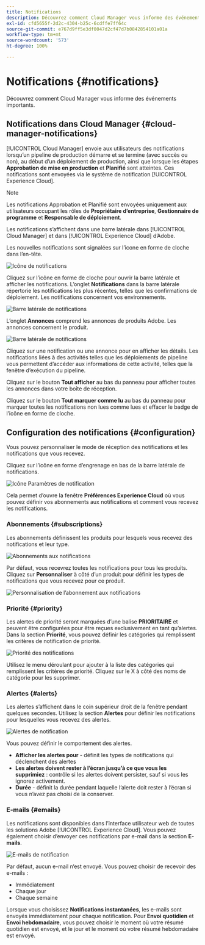 ```yaml
---
title: Notifications
description: Découvrez comment Cloud Manager vous informe des événements importants.
exl-id: cfd5655f-2d2c-4304-b25c-6cdffe7ff64c
source-git-commit: e767d9ff5e3df0047d2cf47d7b0842854101a01a
workflow-type: tm+mt
source-wordcount: '573'
ht-degree: 100%

---
```



# Notifications {#notifications}

Découvrez comment Cloud Manager vous informe des événements importants.

## Notifications dans Cloud Manager {#cloud-manager-notifications}

[!UICONTROL Cloud Manager] envoie aux utilisateurs des notifications lorsqu’un pipeline de production démarre et se termine (avec succès ou non), au début d’un déploiement de production, ainsi que lorsque les étapes **Approbation de mise en production** et **Planifié** sont atteintes. Ces notifications sont envoyées via le système de notification [!UICONTROL Experience Cloud].

>[!NOTE]
>
>Les notifications Approbation et Planifié sont envoyées uniquement aux utilisateurs occupant les rôles de **Propriétaire d’entreprise**, **Gestionnaire de programme** et **Responsable de déploiement**.

Les notifications s’affichent dans une barre latérale dans [!UICONTROL Cloud Manager] et dans [!UICONTROL Experience Cloud] d’Adobe.

Les nouvelles notifications sont signalées sur l’icone en forme de cloche dans l’en-tête.

![Icône de notifications](/help/assets/notifications-bell-badged.png)

Cliquez sur l’icône en forme de cloche pour ouvrir la barre latérale et afficher les notifications. L’onglet **Notifications** dans la barre latérale répertorie les notifications les plus récentes, telles que les confirmations de déploiement. Les notifications concernent vos environnements.

![Barre latérale de notifications](/help/assets/notifications-activities.png)

L’onglet **Annonces** comprend les annonces de produits Adobe. Les annonces concernent le produit.

![Barre latérale de notifications](/help/assets/notificaitons-announcements.png)

Cliquez sur une notification ou une annonce pour en afficher les détails. Les notifications liées à des activités telles que les déploiements de pipeline vous permettent d’accéder aux informations de cette activité, telles que la fenêtre d’exécution du pipeline.

Cliquez sur le bouton **Tout afficher** au bas du panneau pour afficher toutes les annonces dans votre boîte de réception.

Cliquez sur le bouton **Tout marquer comme lu** au bas du panneau pour marquer toutes les notifications non lues comme lues et effacer le badge de l’icône en forme de cloche.

## Configuration des notifications {#configuration}

Vous pouvez personnaliser le mode de réception des notifications et les notifications que vous recevez.

Cliquez sur l’icône en forme d’engrenage en bas de la barre latérale de notifications.

![Icône Paramètres de notification](/help/assets/notifications-configuration.png)

Cela permet d’ouvre la fenêtre **Préférences Experience Cloud** où vous pouvez définir vos abonnements aux notifications et comment vous recevez les notifications.

### Abonnements {#subscriptions}

Les abonnements définissent les produits pour lesquels vous recevez des notifications et leur type.

![Abonnements aux notifications](/help/assets/notifications-subscriptions.png)

Par défaut, vous recevrez toutes les notifications pour tous les produits. Cliquez sur **Personnaliser** à côté d’un produit pour définir les types de notifications que vous recevez pour ce produit.

![Personnalisation de l’abonnement aux notifications](/help/assets/notifications-subscriptions-customize.png)

### Priorité {#priority}

Les alertes de priorité seront marquées d’une balise **PRIORITAIRE** et peuvent être configurées pour être reçues exclusivement en tant qu’alertes. Dans la section **Priorité**, vous pouvez définir les catégories qui remplissent les critères de notification de priorité.

![Priorité des notifications](/help/assets/notifications-priority.png)

Utilisez le menu déroulant pour ajouter à la liste des catégories qui remplissent les critères de priorité. Cliquez sur le X à côté des noms de catégorie pour les supprimer.

### Alertes {#alerts}

Les alertes s’affichent dans le coin supérieur droit de la fenêtre pendant quelques secondes. Utilisez la section **Alertes** pour définir les notifications pour lesquelles vous recevez des alertes.

![Alertes de notification](/help/assets/notifications-alerts.png)

Vous pouvez définir le comportement des alertes.

* **Afficher les alertes pour** - définit les types de notifications qui déclenchent des alertes
* **Les alertes doivent rester à l’écran jusqu’à ce que vous les supprimiez** : contrôle si les alertes doivent persister, sauf si vous les ignorez activement.
* **Durée** - définit la durée pendant laquelle l’alerte doit rester à l’écran si vous n’avez pas choisi de la conserver.

### E-mails {#emails}

Les notifications sont disponibles dans l’interface utilisateur web de toutes les solutions Adobe [!UICONTROL Experience Cloud]. Vous pouvez également choisir d’envoyer ces notifications par e-mail dans la section **E-mails**.

![E-mails de notification](/help/assets/notifications-emails.png)

Par défaut, aucun e-mail n‘est envoyé. Vous pouvez choisir de recevoir des e-mails :

* Immédiatement
* Chaque jour
* Chaque semaine

Lorsque vous choisissez **Notifications instantanées**, les e-mails sont envoyés immédiatement pour chaque notification. Pour **Envoi quotidien** et **Envoi hebdomadaire**, vous pouvez choisir le moment où votre résumé quotidien est envoyé, et le jour et le moment où votre résumé hebdomadaire est envoyé.
